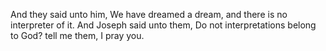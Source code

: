 And they said unto him, We have dreamed a dream, and there is no interpreter of it. And Joseph said unto them, Do not interpretations belong to God? tell me them, I pray you.

